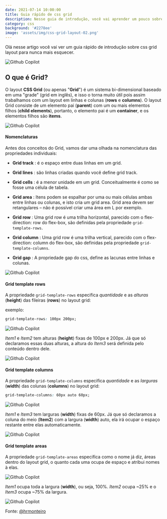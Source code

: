 ```yaml
---
date: 2021-07-14 10:00:00
title: Guia rápido de css grid
description: Nesse guia de introdução, você vai aprender um pouco sobre css grid layout, como funciona e seus conceitos.
category: css
background: '#2278ee'
image: 'assets/img/css-grid-layout-02.png'
---
```


Olá nesse artigo você vai ver um guia rápido de introdução sobre css grid layout para nunca mais esquecer.

![Github Copilot](../assets/img/css-grid-layout-01.png)

## O que é Grid?

O layout **CSS Grid** (ou apenas "**Grid**") é um sistema bi-dimensional baseado em uma "grade" (grid em inglês), e isso o torna muito útil pois assim trabalhamos com um layout em linhas e colunas (**rows** e **columns**). O layout Grid consiste de um elemento pai (**parent**) com um ou mais elementos filhos (**child elements**), portanto, o elemento pai é um **container**, e os elementos filhos são **items**.

![Github Copilot](../assets/img/css-grid-layout-02.png)

#### Nomenclaturas

Antes dos conceitos do Grid, vamos dar uma olhada na nomenclatura das propriedades individuais:

- **Grid track** : é o espaço entre duas linhas em um grid.

- **Grid lines** : são linhas criadas quando você define grid track.

- **Grid cells** : é a menor unidade em um grid. Conceitualmente é como se fosse uma célula de tabela.

- **Grid area** : Itens podem se espalhar por uma ou mais células ambas entre linhas ou colunas, e isto cria um grid area. Grid area devem ser retangulares – não é possível criar uma área em L por exemplo.

- **Grid row** : Uma grid row é uma trilha horizontal, parecido com o flex-direction: row do flex-box, são definidas pela propriedade `grid-template-rows`.

- **Grid column** : Uma grid row é uma trilha vertical, parecido com o flex-direction: column do flex-box, são definidas pela propriedade `grid-template-columns`.

- **Grid gap** : A propriedade gap do css, define as lacunas entre linhas e colunas.

![Github Copilot](../assets/img/css-grid-nomenclaturas.png)

#### Grid template rows

A propriedade `grid-template-rows` especifica _quantidade_ e as _alturas_ (**height**) das fileiras (**rows**) no layout grid:

exemplo:

```css
grid-template-rows: 100px 200px;
```

![Github Copilot](../assets/img/css-grid-template-rows-01.png)

_Item1_ e _Item2_ tem alturas (**height**) fixas de 100px e 200px. Já que só declaramos essas duas alturas, a altura do _Item3_ será definida pelo conteúdo dentro dele.

![Github Copilot](../assets/img/css-grid-template-rows-02.png)

#### Grid template columns

A propriedade `grid-template-columns` especifica _quantidade_ e as _larguras_ (**width**) das colunas (**columns**) no layout grid:

```css
grid-template-columns: 60px auto 60px;
```

![Github Copilot](../assets/img/css-grid-template-columns-01.png)

_Item1_ e _Item3_ tem larguras (**width**) fixas de 60px. Já que só declaramos a coluna do meio (**Item2**) com a largura (**width**) auto, ela irá ocupar o espaço restante entre elas automaticamente.

![Github Copilot](../assets/img/css-grid-template-columns-02.png)

#### Grid template areas

A propriedade `grid-template-areas` especifica como o nome já diz, áreas dentro do layout grid, o quanto cada uma ocupa de espaço e atribui nomes à elas.

![Github Copilot](../assets/img/css-grid-template-areas-01.png)

_Item1_ ocupa toda a largura (**width**), ou seja, 100%.
_Item2_ ocupa ~25% e o _Item3_ ocupa ~75% da largura.

![Github Copilot](../assets/img/css-grid-template-areas-02.png)

Fonte: [@hrmonteiro](https://www.facebook.com/photo/?fbid=3721976001240485&set=pcb.1936734926496562)
